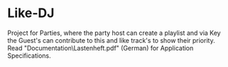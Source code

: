 # Like-DJ
Project for Parties, where the party host can create a playlist and via Key the Guest's can contribute to this and like track's to show their priority. Read "Documentation\Lastenheft.pdf" (German) for Application Specifications.
